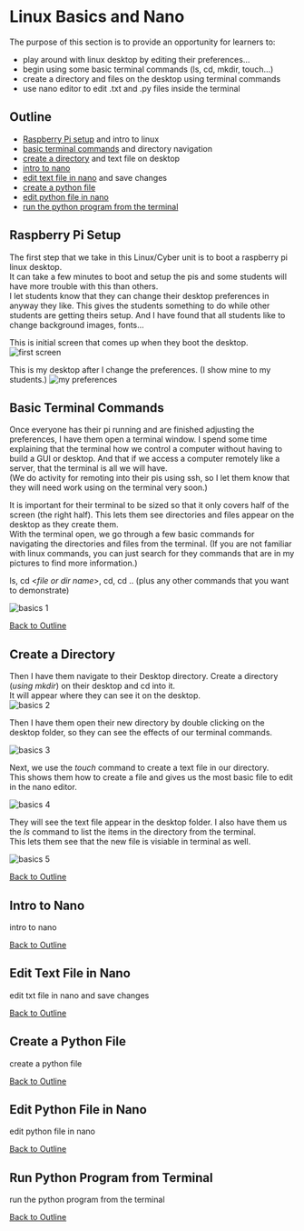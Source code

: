 # Linux Basics and Nano

The purpose of this section is to provide an opportunity for learners to:
- play around with linux desktop by editing their preferences...
- begin using some basic terminal commands (ls, cd, mkdir, touch...)
- create a directory and files on the desktop using terminal commands
- use nano editor to edit .txt and .py files inside the terminal

## Outline 
- [Raspberry Pi setup](#raspberry-pi-setup) and intro to linux
- [basic terminal commands](#basic-terminal-commands) and directory navigation 
- [create a directory](#create-a-directory) and text file on desktop
- [intro to nano](#intro-to-nano)
- [edit text file in nano](#edit-text-file-in-nano) and save changes 
- [create a python file](#create-a-python-file)
- [edit python file in nano](#edit-python-file-in-nano)
- [run the python program from the terminal](#run-python-program-from-terminal)

## Raspberry Pi Setup
The first step that we take in this Linux/Cyber unit is to boot a raspberry pi linux desktop.  
It can take a few minutes to boot and setup the pis and some students will have more trouble with this than others.  
I let students know that they can change their desktop preferences in anyway they like.  This gives the students something to do while other students are getting theirs setup.  And I have found that all students like to change background images, fonts...

This is initial screen that comes up when they boot the desktop.  
![first screen](https://github.com/drewray80/linux_cyber_unit/blob/main/img/first_screen.png)

This is my desktop after I change the preferences. (I show mine to my students.)
![my preferences](/img/my_preferences.png)

## Basic Terminal Commands
Once everyone has their pi running and are finished adjusting the preferences, I have them open a terminal window.  I spend some time explaining that the terminal how we control a computer without having to build a GUI or desktop.  And that if we access a computer remotely like a server, that the terminal is all we will have.  
(We do activity for remoting into their pis using ssh, so I let them know that they will need work using on the terminal very soon.)

It is important for their terminal to be sized so that it only covers half of the screen (the right half).  This lets them see directories and files appear on the desktop as they create them.  
With the terminal open, we go through a few basic commands for navigating the directories and files from the terminal. (If you are not familiar with linux commands, you can just search for they commands that are in my pictures to find more information.) 

ls, cd <*file or dir name*>, cd, cd .. (plus any other commands that you want to demonstrate)

![basics 1](img/basics/basic1.png)

[Back to Outline](#outline)
## Create a Directory 

Then I have them navigate to their Desktop directory.
Create a directory (*using mkdir*) on their desktop and cd into it.  
It will appear where they can see it on the desktop.  
![basics 2](img/basics/basic2.png)

Then I have them open their new directory by double clicking on the desktop folder, so they can see the effects of our terminal commands.  

![basics 3](img/basics/basic3.png)

Next, we use the *touch* command to create a text file in our directory.  
This shows them how to create a file and gives us the most basic file to edit in the nano editor.

![basics 4](img/basics/basic4.png)

They will see the text file appear in the desktop folder.
I also have them us the *ls* command to list the items in the directory from the terminal.  
This lets them see that the new file is visiable in terminal as well. 

![basics 5](img/basics/basic5.png)

[Back to Outline](#outline)
## Intro to Nano
intro to nano

[Back to Outline](#outline)
## Edit Text File in Nano
edit txt file in nano and save changes 

[Back to Outline](#outline)
## Create a Python File
create a python file

[Back to Outline](#outline)
## Edit Python File in Nano
edit python file in nano

[Back to Outline](#outline)
## Run Python Program from Terminal
run the python program from the terminal



[Back to Outline](#outline)








